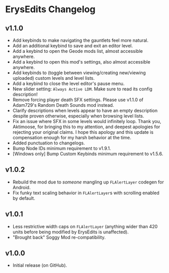 # ErysEdits Changelog
## v1.1.0
- Add keybinds to make navigating the gauntlets feel more natural.
- Add an additional keybind to save and exit an editor level.
- Add a keybind to open the Geode mods list, almost accessible anywhere.
- Add a keybind to open this mod's settings, also almost accessible anywhere.
- Add keybinds to (toggle between viewing/creating new/viewing uploaded) custom levels and level lists.
- Add a keybind to close the level editor's pause menu.
- New slider setting: `Always Active LDM`. Make sure to read its config description!
- Remove forcing player death SFX settings. Please use v1.1.0 of Adam729's Random Death Sounds mod instead.
- Clarify descriptions when levels appear to have an empty description despite proven otherwise, especially when browsing level lists.
- Fix an issue where SFX in some levels would infinitely loop. Thank you, Aktimoose, for bringing this to my attention, and deepest apologies for rejecting your original claims. I hope this apology and this update is compensation enough for my harsh behavior at the time.
- Added punctuation to changelogs.
- Bump Node IDs minimum requirement to v1.9.1.
- [Windows only] Bump Custom Keybinds minimum requirement to v1.5.6.
## v1.0.2
- Rebuild the mod due to *someone* mangling up `FLAlertLayer` codegen for Android.
- Fix funky text scaling behavior in `FLAlertLayer`s with scrolling enabled by default.
## v1.0.1
- Less restrictive width caps on `FLAlertLayer` (anything wider than 420 units before being modified by ErysEdits is unaffected).
- "Brought back" Soggy Mod re-compatibility.
## v1.0.0
- Initial release (on GitHub).